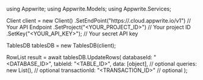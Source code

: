 using Appwrite;
using Appwrite.Models;
using Appwrite.Services;

Client client = new Client()
    .SetEndPoint("https://<REGION>.cloud.appwrite.io/v1") // Your API Endpoint
    .SetProject("<YOUR_PROJECT_ID>") // Your project ID
    .SetKey("<YOUR_API_KEY>"); // Your secret API key

TablesDB tablesDB = new TablesDB(client);

RowList result = await tablesDB.UpdateRows(
    databaseId: "<DATABASE_ID>",
    tableId: "<TABLE_ID>",
    data: [object], // optional
    queries: new List<string>(), // optional
    transactionId: "<TRANSACTION_ID>" // optional
);